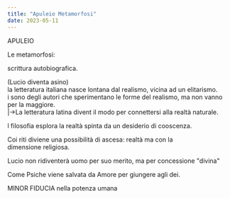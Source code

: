 ```yaml
---
title: "Apuleio Metamorfosi"
date: 2023-05-11
---
```

APULEIO  
  
Le metamorfosi:  
  
scrittura autobiografica.   
  
(Lucio diventa asino)  
la letteratura italiana nasce lontana dal realismo, vicina ad un elitarismo.  
i sono degli autori che sperimentano le forme del realismo, ma non vanno   
per la maggiore.   
	|->La letteratura latina divent il modo per connettersi alla realtà naturale.  
  
l filosofia esplora la realtà spinta da un desiderio di cooscenza.   
  
Coi riti diviene una possibilità di ascesa: realtà ma con la   
dimensione religiosa.  
  
Lucio non ridiventerà uomo per suo merito, ma per concessione "divina"  
  
Come Psiche viene salvata da Amore per giungere agli dei.   
   
  
MINOR FIDUCIA nella potenza umana  
